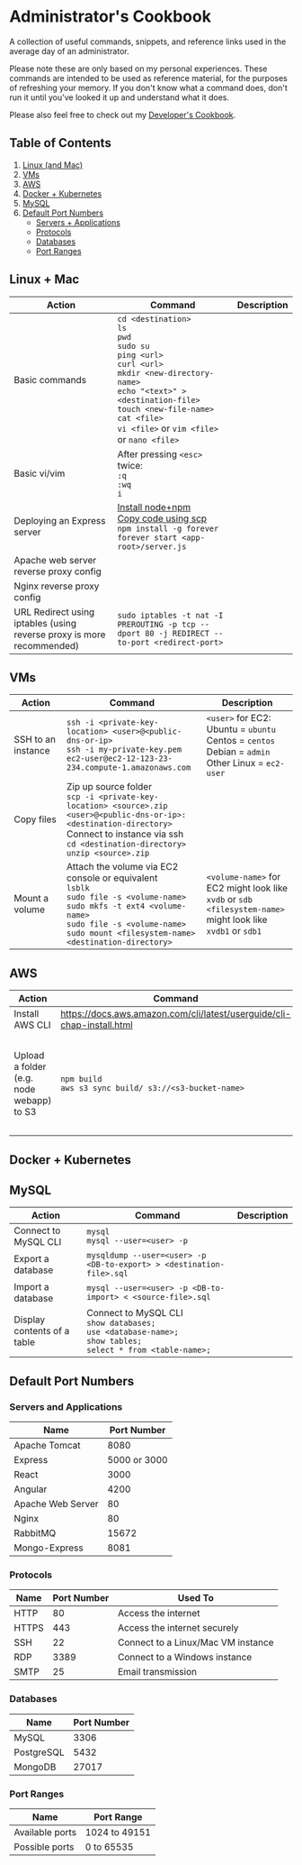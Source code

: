 # Administrator's Cookbook
A collection of useful commands, snippets, and reference links used in the average day of an administrator.

Please note these are only based on my personal experiences. 
These commands are intended to be used as reference material, for the purposes of refreshing your memory. If you don't know what a command does, don't run it until you've looked it up and understand what it does.

Please also feel free to check out my [Developer's Cookbook](https://github.com/liaocanada/Developers-Cookbook).

## Table of Contents
1. [Linux (and Mac)](#linux-mac)
2. [VMs](#vms)
3. [AWS](#aws)
4. [Docker + Kubernetes](#docker-kubernetes)
5. [MySQL](#mysql)
6. [Default Port Numbers](#ports)
    * [Servers + Applications](#servers-and-applications)
    * [Protocols](#protocols)
    * [Databases](#databases)
    * [Port Ranges](#port-ranges)

## <a name="linux-mac"></a> Linux + Mac
| Action                                                                   | Command                                                                                                                                                                                                                                                                 | Description |
|--------------------------------------------------------------------------|-------------------------------------------------------------------------------------------------------------------------------------------------------------------------------------------------------------------------------------------------------------------------|-------------|
| Basic commands                                                           | `cd <destination>`<br/> `ls`<br/> `pwd`<br/> `sudo su`<br/> `ping <url>`<br/> `curl <url>`<br/> `mkdir <new-directory-name>`<br/> `echo "<text>" > <destination-file>`<br/> `touch <new-file-name>`<br/> `cat <file>`<br/> `vi <file>` or `vim <file>` or `nano <file>` |             |
| Basic vi/vim                                                             | After pressing `<esc>` twice:<br/> `:q`<br/> `:wq`<br/> `i`                                                                                                                                                                                                             |             |
| Deploying an Express server                                              | [Install node+npm](https://github.com/liaocanada/Developers-Cookbook/blob/master/README.md#node---installation)<br/> [Copy code using scp](#)<br/> `npm install -g forever`<br/> `forever start <app-root>/server.js`<br/>                                              |             |
| Apache web server reverse  proxy config                                  |                                                                                                                                                                                                                                                                         |             |
| Nginx reverse proxy config                                               |                                                                                                                                                                                                                                                                         |             |
| URL Redirect using  iptables  (using reverse proxy  is more recommended) | `sudo iptables -t nat -I PREROUTING -p tcp --dport 80 -j REDIRECT --to-port <redirect-port>`                                                                                                                                                                            |             |

## VMs
| Action             | Command                                                                                                                                                                                                                                 | Description                                                                                                         |
|--------------------|-----------------------------------------------------------------------------------------------------------------------------------------------------------------------------------------------------------------------------------------|---------------------------------------------------------------------------------------------------------------------|
| SSH to an instance | `ssh -i <private-key-location> <user>@<public-dns-or-ip>`<br/> `ssh -i my-private-key.pem ec2-user@ec2-12-123-23-234.compute-1.amazonaws.com`                                                                                           | `<user>` for EC2:<br/> Ubuntu = `ubuntu`<br/> Centos = `centos`<br/> Debian = `admin`<br/> Other Linux = `ec2-user` |
| Copy files         | Zip up source folder<br/> `scp -i <private-key-location> <source>.zip <user>@<public-dns-or-ip>:<destination-directory>`<br/> Connect to instance via ssh<br/> `cd <destination-directory>`<br/> `unzip <source>.zip`                   |                                                                                                                     |
| Mount a volume     | Attach the volume via EC2 console or equivalent<br/>`lsblk`<br/> `sudo file -s <volume-name>`<br/> `sudo mkfs -t ext4 <volume-name>`<br/> `sudo file -s <volume-name>`<br/> `sudo mount <filesystem-name> <destination-directory>`<br/> | `<volume-name>` for EC2 might look like `xvdb` or `sdb`<br/> `<filesystem-name>` might look like `xvdb1` or `sdb1`  |

## AWS
| Action                                    | Command                                                                | Description                                                                                  |
|-------------------------------------------|------------------------------------------------------------------------|----------------------------------------------------------------------------------------------|
| Install AWS CLI                           | https://docs.aws.amazon.com/cli/latest/userguide/cli-chap-install.html |                                                                                              |
| Upload a folder  (e.g. node webapp) to S3 | `npm build`<br/> `aws s3 sync build/ s3://<s3-bucket-name>`            | The second command may be set  as an npm script, so that you can  call `npm deploy` instead. |

## <a name="docker-kubernetes"></a> Docker + Kubernetes


## MySQL
| Action                      | Command                                                                                                                        | Description |
|-----------------------------|--------------------------------------------------------------------------------------------------------------------------------|-------------|
| Connect to MySQL CLI        | `mysql`<br/> `mysql --user=<user> -p`                                                                                          |             |
| Export a database           | `mysqldump --user=<user> -p <DB-to-export> > <destination-file>.sql`                                                           |             |
| Import a database           | `mysql --user=<user> -p <DB-to-import> < <source-file>.sql`                                                                    |             |
| Display contents of a table | Connect to MySQL CLI<br/> `show databases;`<br/> `use <database-name>;`<br/> `show tables;`<br/> `select * from <table-name>;` |             |

## <a name="ports"></a>Default Port Numbers
### Servers and Applications
| Name              | Port Number   |
|-------------------|---------------|
| Apache Tomcat     | 8080          |
| Express           | 5000 or 3000  |
| React             | 3000          |
| Angular           | 4200          |
| Apache Web Server | 80            |
| Nginx             | 80            |
| RabbitMQ          | 15672         |
| Mongo-Express     | 8081          |

### Protocols
| Name  | Port Number | Used To                            |
|-------|-------------|------------------------------------|
| HTTP  | 80          | Access the internet                |
| HTTPS | 443         | Access the internet securely       |
| SSH   | 22          | Connect to a Linux/Mac VM instance |
| RDP   | 3389        | Connect to a Windows instance      |
| SMTP  | 25          | Email transmission                 |

### Databases
| Name              | Port Number   |
|-------------------|---------------|
| MySQL             | 3306          |
| PostgreSQL        | 5432          |
| MongoDB           | 27017         |

### Port Ranges
| Name              | Port Range    |
|-------------------|---------------|
| Available ports   | 1024 to 49151 |
| Possible ports    | 0 to 65535    |
